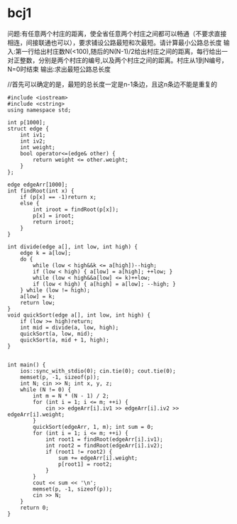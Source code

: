 # bcj1
问题:有任意两个村庄的距离，使全省任意两个村庄之间都可以畅通（不要求直接相连，间接联通也可以），要求铺设公路最短和次最短。请计算最小公路总长度 输入:第一行给出村庄数N(&lt;100),随后的N(N-1)/2给出村庄之间的距离，每行给出一对正整数，分别是两个村庄的编号,以及两个村庄之间的距离。村庄从1到N编号，N=0时结束 输出:求出最短公路总长度



//首先可以确定的是，最短的总长度一定是n-1条边，且这n条边不能是重复的

    #include <iostream>
    #include <cstring>
    using namespace std;

    int p[1000];
    struct edge {
    	int iv1;
    	int iv2;
	    int weight;
	    bool operator<=(edge& other) {
	    	return weight <= other.weight;
	    }
    };

    edge edgeArr[1000];
    int findRoot(int x) {
    	if (p[x] == -1)return x;
    	else {
    		int iroot = findRoot(p[x]);
    		p[x] = iroot;
    		return iroot;
    	}
    }

    int divide(edge a[], int low, int high) {
    	edge k = a[low];
    	do {
    		while (low < high&&k <= a[high])--high;
    		if (low < high) { a[low] = a[high]; ++low; }
    		while (low < high&&a[low] <= k)++low;
    		if (low < high) { a[high] = a[low]; --high; }
    	} while (low != high);
    	a[low] = k;
    	return low;
    }
    void quickSort(edge a[], int low, int high) {
    	if (low >= high)return;
    	int mid = divide(a, low, high);
    	quickSort(a, low, mid);
    	quickSort(a, mid + 1, high);
    }


    int main() {
	    ios::sync_with_stdio(0); cin.tie(0); cout.tie(0);
    	memset(p, -1, sizeof(p));
    	int N; cin >> N; int x, y, z;
	    while (N != 0) {
	    	int m = N * (N - 1) / 2;
	    	for (int i = 1; i <= m; ++i) {
	    		cin >> edgeArr[i].iv1 >> edgeArr[i].iv2 >> edgeArr[i].weight;
	    	}
	    	quickSort(edgeArr, 1, m); int sum = 0;
		    for (int i = 1; i <= m; ++i) {
		    	int root1 = findRoot(edgeArr[i].iv1);
			    int root2 = findRoot(edgeArr[i].iv2);
			    if (root1 != root2) {
			    	sum += edgeArr[i].weight;
			    	p[root1] = root2;
			    }
		    }
		    cout << sum << '\n';
		    memset(p, -1, sizeof(p));
		    cin >> N;
	    }
	    return 0;
    }
